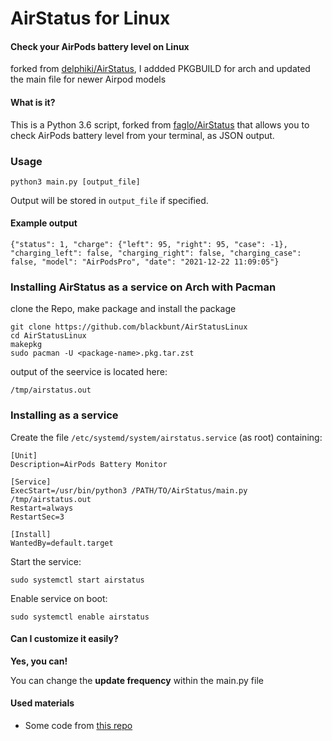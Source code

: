 # **AirStatus for Linux**
#### Check your AirPods battery level on Linux
forked from [delphiki/AirStatus](https://github.com/delphiki/AirStatus), I addded PKGBUILD for arch and updated the main file for newer Airpod models

#### What is it?
This is a Python 3.6 script, forked from [faglo/AirStatus](https://github.com/faglo/AirStatus) that allows you to check AirPods battery level from your terminal, as JSON output. 

### Usage

```
python3 main.py [output_file]
```

Output will be stored in `output_file` if specified.

#### Example output

```
{"status": 1, "charge": {"left": 95, "right": 95, "case": -1}, "charging_left": false, "charging_right": false, "charging_case": false, "model": "AirPodsPro", "date": "2021-12-22 11:09:05"}
```
### Installing AirStatus as a service on Arch with Pacman

clone the Repo, make package and install the package 

```
git clone https://github.com/blackbunt/AirStatusLinux
cd AirStatusLinux
makepkg
sudo pacman -U <package-name>.pkg.tar.zst
```
output of the seervice is located here:

```
/tmp/airstatus.out
```


### Installing as a service

Create the file `/etc/systemd/system/airstatus.service` (as root) containing:
```
[Unit]
Description=AirPods Battery Monitor

[Service]
ExecStart=/usr/bin/python3 /PATH/TO/AirStatus/main.py /tmp/airstatus.out
Restart=always
RestartSec=3

[Install]
WantedBy=default.target
```

Start the service:
```
sudo systemctl start airstatus
```

Enable service on boot:
 ```
sudo systemctl enable airstatus
```

#### Can I customize it easily?
**Yes, you can!**

You can change the **update frequency** within the main.py file

#### Used materials
* Some code from [this repo](https://github.com/ohanedan/Airpods-Windows-Service)
